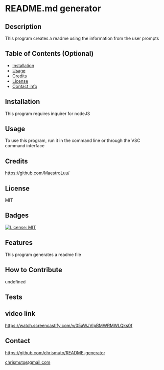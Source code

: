# README.md generator

## Description

This program creates a readme using the information from the user prompts

## Table of Contents (Optional)

- [Installation](#installation)
- [Usage](#usage)
- [Credits](#credits)
- [License](#license)
- [Contact info](#contact)

## Installation

This program requires inquirer for nodeJS

## Usage

To use this program, run it in the command line or through the VSC command interface

## Credits

https://github.com/MaestroLuu/

## License

MIT

## Badges

[![License: MIT](https://img.shields.io/badge/License-MIT-yellow.svg)](https://opensource.org/licenses/MIT)

## Features

This program generates a readme file

## How to Contribute

undefined

## Tests

## video link

https://watch.screencastify.com/v/05aWJVIpBMWRMWLQks0f

## Contact

https://github.com/chrismuto/README-generator

chrismuto@gmail.com
